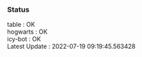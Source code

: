 ### Status


table : OK  
hogwarts : OK  
icy-bot : OK  
Latest Update : 2022-07-19 09:19:45.563428
